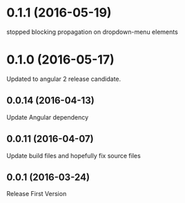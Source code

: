 <a name="0.1.1"></a>
# 0.1.1 (2016-05-19)
stopped blocking propagation on dropdown-menu elements


<a name="0.1.0"></a>
# 0.1.0 (2016-05-17)
Updated to angular 2 release candidate.



<a name="0.0.14"></a>
## 0.0.14 (2016-04-13)
Update Angular dependency



<a name="0.0.11"></a>
## 0.0.11 (2016-04-07)
Update build files and hopefully fix source files



<a name="0.0.1"></a>
## 0.0.1 (2016-03-24)

Release First Version


